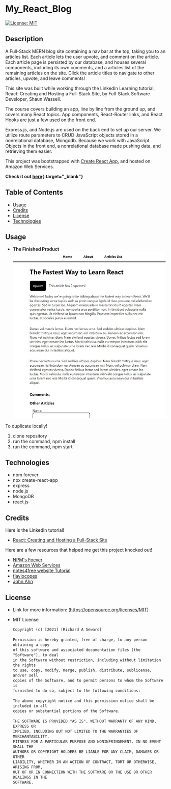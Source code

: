 # My_React_Blog
[![License: MIT](https://img.shields.io/badge/License-MIT-yellow.svg)](https://opensource.org/licenses/MIT)

## Description
A Full-Stack MERN blog site containing a nav bar at the top, taking you to an articles list. Each article lets the user upvote, and comment on the article. Each article page is persisted by our database, and houses several components, including its own comments, and a articles list of the remaining articles on the site. Click the article titles to navigate to other articles, upvote, and leave comments!

This site was built while working through the LinkedIn Learning tutorial, React: Creating and Hosting a Full-Stack Site, by Full-Stack Software Developer, Shaun Wassell.

The course covers building an app, line by line from the ground up, and covers many React topics. App components, React-Router links, and React Hooks are just a few used on the front end.

Express.js, and Node.js are used on the back end to set up our server. We utilize route parameters to CRUD JavaScript objects stored in a nonrelational database, Mongodb. Because we work with JavaScript Objects in the front end, a nonrelational database made pushing data, and retrieving them easier.

This project was bootstrapped with [Create React App](https://github.com/facebook/create-react-app), and hosted on Amazon Web Services.

**Check it out [here](http://ec2-18-189-3-248.us-east-2.compute.amazonaws.com){:target="\_blank"}**

## Table of Contents
* [Usage](#usage)
* [Credits](#credits)
* [License](#license)
* [Technologies](#Technologies)

## Usage
* **The Finished Product**  
![My React Blog](images/snapshot.jpg)

To duplicate locally!
1. clone repository
2. run the command, npm install
3. run the command, npm start

## Technologies
* npm forever
* npx create-react-app
* express
* node.js
* MongoDB
* react.js

## Credits
Here is the LinkedIn tutorial!
* [React: Creating and Hosting a Full-Stack Site](https://www.linkedin.com/learning/react-creating-and-hosting-a-full-stack-site/react-for-full-stack-solutions?autoAdvance=true&autoSkip=false&autoplay=true&resume=false&u=41910756)

Here are a few resources that helped me get this project knocked out!
* [NPM's Foever](https://www.npmjs.com/package/forever)
* [Amazon Web Services](https://aws.amazon.com/training/?trk=ps_a134p000006gXReAAM&trkCampaign=GLBL-FY21-TrainCert-Training_PaidSearch&sc_channel=PS&sc_campaign=FY21-TrainCert-Training_PaidSearch&sc_publisher=Google&sc_category=Training%20and%20Certification&sc_country=US&sc_geo=NAMER&sc_outcome=acq&sc_detail=aws%20tutorial&sc_content=General_bmm&sc_matchtype=p&sc_segment=513156956046&sc_medium=TC-P|PS-GO|Brand|Desktop|AW|Training%20and%20Certification|Training|US|EN|Text|xx|B2I&s_kwcid=AL!4422!3!513156956046!p!!g!!aws%20tutorial&ef_id=Cj0KCQjw8p2MBhCiARIsADDUFVHk9W8ouFoCY0uQepIywh1NEvHtxTwRq84hNja8Ku0j-nFkudw7C70aArTlEALw_wcB:G:s&s_kwcid=AL!4422!3!513156956046!p!!g!!aws%20tutorial)
* [notes4free website Tutorial](https://www.youtube.com/watch?v=eviJLfzdCag)
* [flaviocopes](https://flaviocopes.com/npm-fix-missing-write-access-error/)
* [John Ahn](https://www.youtube.com/watch?v=HtWgb_vbyvY)


## License
* Link for more information: (https://opensource.org/licenses/MIT)
* MIT License

      Copyright (c) [2021] [Richard A Seward]
      
      Permission is hereby granted, free of charge, to any person obtaining a copy
      of this software and associated documentation files (the "Software"), to deal
      in the Software without restriction, including without limitation the rights
      to use, copy, modify, merge, publish, distribute, sublicense, and/or sell
      copies of the Software, and to permit persons to whom the Software is
      furnished to do so, subject to the following conditions:
      
      The above copyright notice and this permission notice shall be included in all
      copies or substantial portions of the Software.
      
      THE SOFTWARE IS PROVIDED "AS IS", WITHOUT WARRANTY OF ANY KIND, EXPRESS OR
      IMPLIED, INCLUDING BUT NOT LIMITED TO THE WARRANTIES OF MERCHANTABILITY,
      FITNESS FOR A PARTICULAR PURPOSE AND NONINFRINGEMENT. IN NO EVENT SHALL THE
      AUTHORS OR COPYRIGHT HOLDERS BE LIABLE FOR ANY CLAIM, DAMAGES OR OTHER
      LIABILITY, WHETHER IN AN ACTION OF CONTRACT, TORT OR OTHERWISE, ARISING FROM,
      OUT OF OR IN CONNECTION WITH THE SOFTWARE OR THE USE OR OTHER DEALINGS IN THE
      SOFTWARE.

